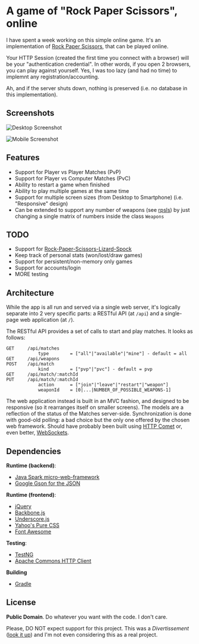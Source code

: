 # A game of "Rock Paper Scissors", online

I have spent a week working on this simple online game. It's an implementation of
[Rock Paper Scissors](http://en.wikipedia.org/wiki/Rock-paper-scissors), that can be played online.

Your HTTP Session (created the first time you connect with a browser) will be your "authentication credential".
In other words, if you open 2 browsers, you can play against yourself. Yes, I was too lazy (and had no time) to implemnt
any registration/accounting.

Ah, and if the server shuts down, nothing is preserved (i.e. no database in this implementation).

## Screenshots

![Desktop Screenshot](https://raw.github.com/detro/rock-paper-scissors/master/README.pics/desktop.png)

![Mobile Screenshot](https://raw.github.com/detro/rock-paper-scissors/master/README.pics/mobile.png)

## Features

* Support for Player vs Player Matches (PvP)
* Support for Player vs Computer Matches (PvC)
* Ability to restart a game when finished
* Ability to play multiple games at the same time
* Support for multiple screen sizes (from Desktop to Smartphone) (i.e. "Responsive" design)
* Can be extended to support any number of weapons (see [rpsls](http://en.wikipedia.org/wiki/Rock-paper-scissors-lizard-Spock))
  by just changing a single matrix of numbers inside the class `Weapons`

## TODO

* Support for [Rock-Paper-Scissors-Lizard-Spock](http://en.wikipedia.org/wiki/Rock-paper-scissors-lizard-Spock)
* Keep track of personal stats (won/lost/draw games)
* Support for persistent/non-memory only games
* Support for accounts/login
* MORE testing

## Architecture

While the app is all run and served via a single web server, it's logically separate into 2 very specific parts: a
RESTful API (at `/api`) and a single-page web application (at `/`).

The RESTful API provides a set of calls to start and play matches. It looks as follows:
```
GET     /api/matches
            type        = ["all"|"available"|"mine"] - default = all
GET     /api/weapons
POST    /api/match
            kind        = ["pvp"|"pvc"] - default = pvp
GET     /api/match/:matchId
PUT     /api/match/:matchId
            action      = ["join"|"leave"|"restart"|"weapon"]
            weaponId    = [0|...|NUMBER_OF_POSSIBLE_WEAPONS-1]
```

The web application instead is built in an MVC fashion, and designed to be responsive (so it rearranges itself on
smaller screens). The models are a reflection of the status of the Matches server-side. Synchronization is done with
good-old polling: a bad choice but the only one offered by the chosen web framework. Should have probably been built
using [HTTP Comet](http://en.wikipedia.org/wiki/Comet_(programming)) or, even better,
[WebSockets](http://en.wikipedia.org/wiki/WebSocket).

## Dependencies

**Runtime (backend)**:

* [Java Spark micro-web-framework](http://www.sparkjava.com/)
* [Google Gson for the JSON](https://code.google.com/p/google-gson/)

**Runtime (frontend)**:

* [jQuery](http://jquery.com/)
* [Backbone.js](http://backbonejs.org/)
* [Underscore.js](http://underscorejs.org/)
* [Yahoo's Pure CSS](http://purecss.io/)
* [Font Awesome](http://fortawesome.github.io/Font-Awesome/)

**Testing**:

* [TestNG](http://testng.org/doc/index.html)
* [Apache Commons HTTP Client](http://hc.apache.org/httpclient-3.x/)

**Building**

* [Gradle](http://www.gradle.org/)

## License

**Public Domain**. Do whatever you want with the code. I don't care.

Please, DO NOT expect support for this project. This was a _Divertissement_
([look it up](http://en.wikipedia.org/wiki/Divertissement)) and I'm not even considering
this as a real project.
